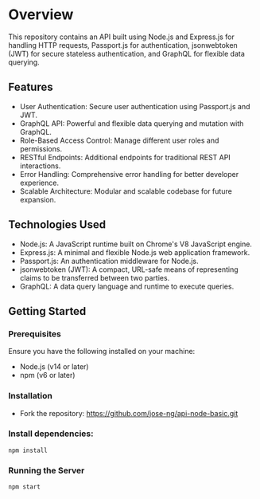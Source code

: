 # Overview

This repository contains an API built using Node.js and Express.js for handling HTTP requests, Passport.js for authentication, jsonwebtoken (JWT) for secure stateless authentication, and GraphQL for flexible data querying.

## Features

- User Authentication: Secure user authentication using Passport.js and JWT.
- GraphQL API: Powerful and flexible data querying and mutation with GraphQL.
- Role-Based Access Control: Manage different user roles and permissions.
- RESTful Endpoints: Additional endpoints for traditional REST API interactions.
- Error Handling: Comprehensive error handling for better developer experience.
- Scalable Architecture: Modular and scalable codebase for future expansion.

## Technologies Used

- Node.js: A JavaScript runtime built on Chrome's V8 JavaScript engine.
- Express.js: A minimal and flexible Node.js web application framework.
- Passport.js: An authentication middleware for Node.js.
- jsonwebtoken (JWT): A compact, URL-safe means of representing claims to be transferred between two parties.
- GraphQL: A data query language and runtime to execute queries.

## Getting Started

### Prerequisites

Ensure you have the following installed on your machine:

- Node.js (v14 or later)
- npm (v6 or later)

### Installation

- Fork the repository: https://github.com/jose-ng/api-node-basic.git

### Install dependencies:

```
npm install
```

### Running the Server

```
npm start
```